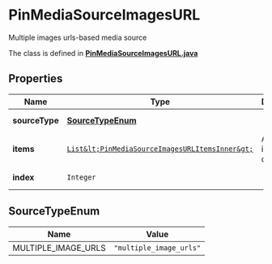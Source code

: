 

# PinMediaSourceImagesURL

Multiple images urls-based media source

The class is defined in **[PinMediaSourceImagesURL.java](../../src/main/java/org/openapitools/model/PinMediaSourceImagesURL.java)**

## Properties

Name | Type | Description | Notes
------------ | ------------- | ------------- | -------------
**sourceType** | [**SourceTypeEnum**](#SourceTypeEnum) |  |  [optional property]
**items** | [`List&lt;PinMediaSourceImagesURLItemsInner&gt;`](PinMediaSourceImagesURLItemsInner.md) | Array with image objects. | 
**index** | `Integer` |  |  [optional property]

## SourceTypeEnum

Name | Value
---- | -----
MULTIPLE_IMAGE_URLS | `"multiple_image_urls"`




